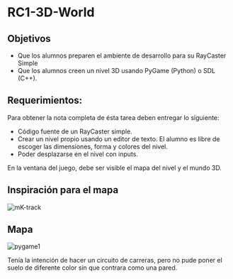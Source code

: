 # RC1-3D-World

## Objetivos
 * Que los alumnos preparen el ambiente de desarrollo para su RayCaster Simple
 * Que los alumnos creen un nivel 3D usando PyGame (Python) o SDL (C++).


## Requerimientos:
Para obtener la nota completa de ésta tarea deben entregar lo siguiente:

 * Código fuente de un RayCaster simple.
 * Crear un nivel propio usando un editor de texto. El alumno es libre de escoger las dimensiones, forma y colores del nivel.
 * Poder desplazarse en el nivel con inputs.


En la ventana del juego, debe ser visible el mapa del nivel y el mundo 3D.

## Inspiración para el mapa
![mK-track](https://user-images.githubusercontent.com/43117675/96385502-92550280-1151-11eb-888f-1aa612cfb4b4.png)

## Mapa
![pygame1](https://user-images.githubusercontent.com/43117675/96385507-9da82e00-1151-11eb-8e97-06f430ed7608.png)

Tenía la intención de hacer un circuito de carreras, pero no pude poner el suelo de diferente color sin que contrara como una pared.

